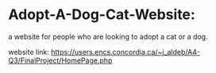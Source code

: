 # Adopt-A-Dog-Cat-Website:
a website for people who are looking to adopt a cat or a dog.

website link:
https://users.encs.concordia.ca/~j_aldeb/A4-Q3/FinalProject/HomePage.php

